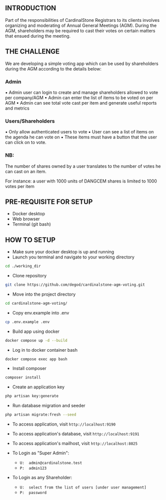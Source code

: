 ## INTRODUCTION

Part of the responsibilities of CardinalStone Registrars to its clients involves organizing and moderating of Annual General Meetings (AGM). During the AGM, shareholders may be required to cast their votes on certain matters that ensued during the meeting.

## THE CHALLENGE

We are developing a simple voting app which can be used by shareholders during the AGM according to the details below:

### Admin

▪ Admin user can login to create and manage shareholders allowed to vote per company/AGM
▪ Admin can enter the list of items to be voted on per AGM
▪ Admin can see total vote cast per item and generate useful reports and metrics

### Users/Shareholders

▪ Only allow authenticated users to vote
▪ User can see a list of items on the agenda he can vote on
▪ These items must have a button that the user can click on to vote.

### NB:

The number of shares owned by a user translates to the number of votes he can cast on an item.

For instance: a user with 1000 units of DANGCEM shares is limited to 1000 votes per item

## PRE-REQUISITE FOR SETUP

-   Docker desktop
-   Web browser
-   Terminal (git bash)

## HOW TO SETUP

-   Make sure your docker desktop is up and running
-   Launch you terminal and navigate to your working directory

```bash
cd ./working_dir
```

-   Clone repository

```bash
git clone https://github.com/degod/cardinalstone-agm-voting.git
```

-   Move into the project directory

```bash
cd cardinalstone-agm-voting/
```

-   Copy env.example into .env

```bash
cp .env.example .env
```

-   Build app using docker

```bash
docker compose up -d --build
```

-   Log in to docker container bash

```bash
docker compose exec app bash
```

-   Install composer

```bash
composer install
```

-   Create an application key

```bash
php artisan key:generate
```

-   Run database migration and seeder

```bash
php artisan migrate:fresh --seed
```

-   To access application, visit
    `http://localhost:9190`

-   To access application's database, visit
    `http://localhost:9191`

-   To access application's mailhost, visit
    `http://localhost:8025`

-   To Login as "Super Admin":

    -   `U:  admin@cardinalstone.test`
    -   `P:  admin123`

-   To Login as any Shareholder:

    -   `U:  select from the list of users [under user management]`
    -   `P:  password`
